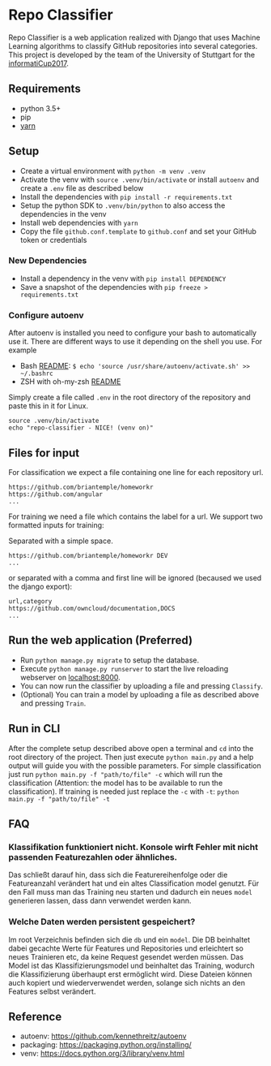 # Repo Classifier
Repo Classifier is a web application realized with Django that uses Machine Learning algorithms to classify GitHub 
repositories into several categories. This project is developed by the team of the University of Stuttgart for the 
[informatiCup2017](https://github.com/InformatiCup/InformatiCup2017/).


## Requirements
- python 3.5+
- pip
- [yarn](https://yarnpkg.com/en/docs/install)

## Setup
- Create a virtual environment with `python -m venv .venv`
- Activate the venv with `source .venv/bin/activate` or install `autoenv` and create a `.env` file as described below
- Install the dependencies with `pip install -r requirements.txt`
- Setup the python SDK to `.venv/bin/python` to also access the dependencies in the venv
- Install web dependencies with `yarn`
- Copy the file `github.conf.template` to `github.conf` and set your GitHub token or credentials

### New Dependencies
- Install a dependency in the venv with `pip install DEPENDENCY`
- Save a snapshot of the dependencies with `pip freeze > requirements.txt`

### Configure autoenv
After autoenv is installed you need to configure your bash to automatically use it. There are different ways to use it depending on the shell you use.
For example
- Bash [README](https://github.com/kennethreitz/autoenv#using-aur):
`$ echo 'source /usr/share/autoenv/activate.sh' >> ~/.bashrc`
- ZSH with oh-my-zsh [README](https://github.com/zpm-zsh/autoenv#using-oh-my-zsh)

Simply create a file called `.env` in the root directory of the repository and paste this in it for Linux.
```
source .venv/bin/activate
echo "repo-classifier - NICE! (venv on)"
```

## Files for input
For classification we expect a file containing one line for each repository url.
```
https://github.com/briantemple/homeworkr
https://github.com/angular
...
```

For training we need a file which contains the label for a url.
We support two formatted inputs for training:

Separated with a simple space.
```
https://github.com/briantemple/homeworkr DEV
...
```

or separated with a comma and first line will be ignored (becaused we used the django export):
```
url,category
https://github.com/owncloud/documentation,DOCS
...
```

## Run the web application (Preferred)
- Run `python manage.py migrate` to setup the database.
- Execute `python manage.py runserver` to start the live reloading webserver on [localhost:8000](http://localhost:8000/).
- You can now run the classifier by uploading a file and pressing `Classify`.
- (Optional) You can train a model by uploading a file as described above and pressing `Train`.

## Run in CLI
After the complete setup described above open a terminal and `cd` into the root directory of the project.
Then just execute `python main.py` and a help output will guide you with the possible parameters.
For simple classification just run `python main.py -f "path/to/file" -c` which will run the classification (Attention: the model has to be available to run the classification).
If training is needed just replace the `-c` with `-t`: `python main.py -f "path/to/file" -t`

## FAQ

### Klassifikation funktioniert nicht. Konsole wirft Fehler mit nicht passenden Featurezahlen oder ähnliches.
Das schließt darauf hin, dass sich die Featurereihenfolge oder die Featureanzahl verändert hat und ein altes Classification model genutzt. Für den Fall muss man das Training neu starten und dadurch ein neues `model` generieren lassen, dass dann verwendet werden kann.

### Welche Daten werden persistent gespeichert?
Im root Verzeichnis befinden sich die `db` und ein `model`.
Die DB beinhaltet dabei gecachte Werte für Features und Repositories und erleichtert so neues Trainieren etc, da keine Request gesendet werden müssen.
Das Model ist das Klassifizierungsmodel und beinhaltet das Training, wodurch die Klassifizierung überhaupt erst ermöglicht wird.
Diese Dateien können auch kopiert und wiederverwendet werden, solange sich nichts an den Features selbst verändert.

## Reference
- autoenv: https://github.com/kennethreitz/autoenv
- packaging: https://packaging.python.org/installing/
- venv: https://docs.python.org/3/library/venv.html
